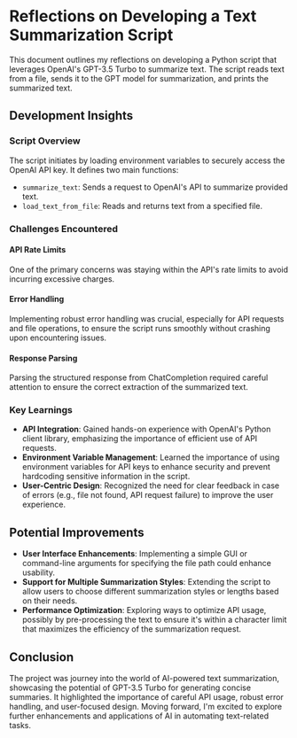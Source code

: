 # Reflections on Developing a Text Summarization Script

This document outlines my reflections on developing a Python script that leverages OpenAI's GPT-3.5 Turbo to summarize text. The script reads text from a file, sends it to the GPT model for summarization, and prints the summarized text.

## Development Insights

### Script Overview

The script initiates by loading environment variables to securely access the OpenAI API key. It defines two main functions:
- `summarize_text`: Sends a request to OpenAI's API to summarize provided text.
- `load_text_from_file`: Reads and returns text from a specified file.

### Challenges Encountered

#### API Rate Limits
One of the primary concerns was staying within the API's rate limits to avoid incurring excessive charges.

#### Error Handling
Implementing robust error handling was crucial, especially for API requests and file operations, to ensure the script runs smoothly without crashing upon encountering issues.

#### Response Parsing
Parsing the structured response from ChatCompletion required careful attention to ensure the correct extraction of the summarized text.

### Key Learnings

- **API Integration**: Gained hands-on experience with OpenAI's Python client library, emphasizing the importance of efficient use of API requests.
- **Environment Variable Management**: Learned the importance of using environment variables for API keys to enhance security and prevent hardcoding sensitive information in the script.
- **User-Centric Design**: Recognized the need for clear feedback in case of errors (e.g., file not found, API request failure) to improve the user experience.

## Potential Improvements

- **User Interface Enhancements**: Implementing a simple GUI or command-line arguments for specifying the file path could enhance usability.
- **Support for Multiple Summarization Styles**: Extending the script to allow users to choose different summarization styles or lengths based on their needs.
- **Performance Optimization**: Exploring ways to optimize API usage, possibly by pre-processing the text to ensure it's within a character limit that maximizes the efficiency of the summarization request.

## Conclusion

The project was journey into the world of AI-powered text summarization, showcasing the potential of GPT-3.5 Turbo for generating concise summaries. It highlighted the importance of careful API usage, robust error handling, and user-focused design. Moving forward, I'm excited to explore further enhancements and applications of AI in automating text-related tasks.
